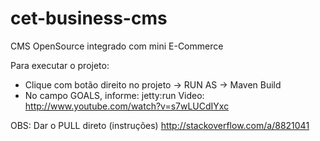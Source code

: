 cet-business-cms
================

CMS OpenSource integrado com mini E-Commerce


Para executar o projeto:

- Clique com botão direito no projeto -> RUN AS -> Maven Build
- No campo GOALS, informe: jetty:run
Video: http://www.youtube.com/watch?v=s7wLUCdIYxc


OBS: Dar o PULL direto (instruções)
http://stackoverflow.com/a/8821041
